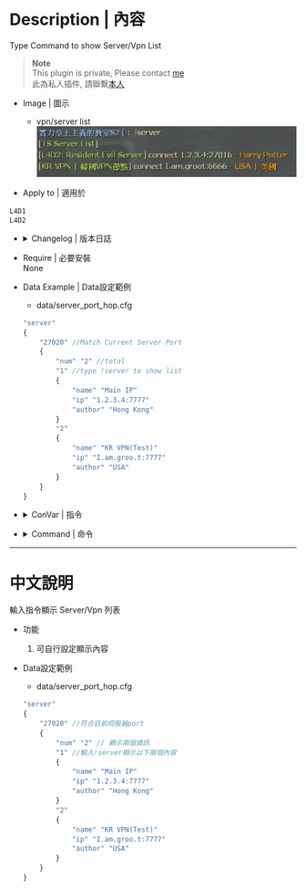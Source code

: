 # Description | 內容
Type Command to show Server/Vpn List

> __Note__ <br/>
This plugin is private, Please contact [me](https://github.com/fbef0102/Game-Private_Plugin#私人插件列表-private-plugins-list)<br/>
此為私人插件, 請聯繫[本人](https://github.com/fbef0102/Game-Private_Plugin#私人插件列表-private-plugins-list)

* Image | 圖示
	* vpn/server list
	<br/>![server_vpn_hop_1](image/server_vpn_hop_1.jpg)

* Apply to | 適用於
```
L4D1
L4D2
```

* <details><summary>Changelog | 版本日誌</summary>

	* v1.0
	    * Original Request by Target
</details>

* Require | 必要安裝
<br/>None

* Data Example | Data設定範例
	* data/server_port_hop.cfg
	```php
	"server"
	{
		"27020" //Match Current Server Port
		{
			"num" "2" //total
			"1" //type !server to show list
			{
				"name" "Main IP"
				"ip" "1.2.3.4:7777"
				"author" "Hong Kong"
			}
			"2"
			{
				"name" "KR VPN(Test)"
				"ip" "I.am.groo.t:7777"
				"author" "USA"
			}
		}
	}
	```

* <details><summary>ConVar | 指令</summary>

	* cfg/sourcemod/server_vpn_hop.cfg
		```php
		// 0=Plugin off, 1=Plugin on.
		server_vpn_hop_allow "1"
		```
</details>

* <details><summary>Command | 命令</summary>

	* **Show Server/Vpn List.**
		```php
		sm_vpn
		sm_server
		```
	* **Reloads the data config.** (Admin Required: ADMFLAG_ROOT)
		```php
		sm_vpn_reload
		sm_server_reload
		```
</details>

- - - -
# 中文說明
輸入指令顯示 Server/Vpn 列表

* 功能
	1. 可自行設定顯示內容

* Data設定範例
	* data/server_port_hop.cfg
	```php
	"server"
	{
		"27020" //符合目前伺服器port 
		{
			"num" "2" // 顯示兩個資訊
			"1" //輸入!server顯示以下兩個內容
			{
				"name" "Main IP"
				"ip" "1.2.3.4:7777"
				"author" "Hong Kong"
			}
			"2"
			{
				"name" "KR VPN(Test)"
				"ip" "I.am.groo.t:7777"
				"author" "USA"
			}
		}
	}
	```
